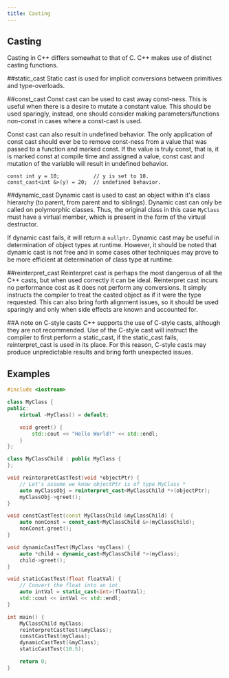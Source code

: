 ```yaml
---
title: Casting
---
```


## Casting

Casting in C++ differs somewhat to that of C. C++ makes use of distinct casting functions.

##static_cast
Static cast is used for implicit conversions between primitives and type-overloads. 

##const_cast
Const cast can be used to cast away const-ness. This is useful when there is a desire to mutate a constant value. This should be used sparingly, instead, one should consider making parameters/functions non-const in cases where a const-cast is used.

Const cast can also result in undefined behavior. The only application of const cast should ever be to remove const-ness from a value that was passed to a function and marked const. If the value is truly const, that is, it is marked const at compile time and assigned a value, const cast and mutation of the variable will result in undefined behavior.

```
const int y = 10; 			// y is set to 10.
const_cast<int &>(y) = 20;	// undefined behavior.
```
##dynamic_cast
Dynamic cast is used to cast an object within it's class hierarchy (to parent, from parent and to siblings). Dynamic cast can only be called on polymorphic classes. Thus, the original class in this case `MyClass` must have a virtual member, which is present in the form of the virtual destructor.

If dynamic cast fails, it will return a `nullptr`. Dynamic cast may be useful in determination of object types at runtime. However, it should be noted that dynamic cast is not free and in some cases other techniques may prove to be more efficient at determination of class type at runtime.

##reinterpret_cast
Reinterpret cast is perhaps the most dangerous of all the C++ casts, but when used correctly it can be ideal. Reinterpret cast incurs no performance cost as it does not perform any conversions. It simply instructs the compiler to treat the casted object as if it were the type requested. This can also bring forth alignment issues, so it should be used sparingly and only when side effects are known and accounted for.

##A note on C-style casts
C++ supports the use of C-style casts, although they are not recommended. Use of the C-style cast will instruct the compiler to first perform a static_cast, if the static_cast fails, reinterpret_cast is used in its place. For this reason, C-style casts may produce unpredictable results and bring forth unexpected issues.

## Examples

```cpp
#include <iostream>

class MyClass {
public:
    virtual ~MyClass() = default;

    void greet() {
        std::cout << "Hello World!" << std::endl;
    }
};

class MyClassChild : public MyClass {
};

void reinterpretCastTest(void *objectPtr) {
    // Let's assume we know objectPtr is of type MyClass *
    auto myClassObj = reinterpret_cast<MyClassChild *>(objectPtr);
    myClassObj->greet();
}

void constCastTest(const MyClassChild &myClassChild) {
    auto nonConst = const_cast<MyClassChild &>(myClassChild);
    nonConst.greet();
}

void dynamicCastTest(MyClass *myClass) {
    auto *child = dynamic_cast<MyClassChild *>(myClass);
    child->greet();
}

void staticCastTest(float floatVal) {
    // Convert the float into an int.
    auto intVal = static_cast<int>(floatVal);
    std::cout << intVal << std::endl;
}

int main() {
    MyClassChild myClass;
    reinterpretCastTest(&myClass);
    constCastTest(myClass);
    dynamicCastTest(&myClass);
    staticCastTest(10.5);

    return 0;
}
```
